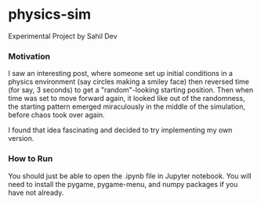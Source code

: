 # physics-sim
Experimental Project by Sahil Dev

### Motivation
I saw an interesting post, where someone set up initial conditions in a physics environment (say circles making a smiley face) then reversed time (for say, 3 seconds) to get a "random"-looking starting position. Then when time was set to move forward again, it looked like out of the randomness, the starting pattern emerged miraculously in the middle of the simulation, before chaos took over again.

I found that idea fascinating and decided to try implementing my own version.

### How to Run
You should just be able to open the .ipynb file in Jupyter notebook. You will need to install the pygame, pygame-menu, and numpy packages if you have not already.